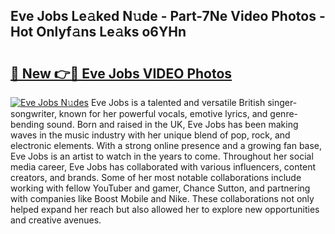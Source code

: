 ## Eve Jobs Le𝚊ked N𝚞de - Part-7Ne Video Photos - Hot Onlyf𝚊ns Le𝚊ks o6YHn

# <h2><a href="http://ab2199.deff.icu/?id=Eve+Jobs">🔗 New 👉🔴 Eve Jobs VIDEO Photos</a></h2>

[![Eve Jobs N𝚞des](https://i.imgur.com/rIISA9y.gif)](http://ab2199.deff.icu/?id=Eve+Jobs)
Eve Jobs is a talented and versatile British singer-songwriter, known for her powerful vocals, emotive lyrics, and genre-bending sound. Born and raised in the UK, Eve Jobs has been making waves in the music industry with her unique blend of pop, rock, and electronic elements. With a strong online presence and a growing fan base, Eve Jobs is an artist to watch in the years to come. Throughout her social media career, Eve Jobs has collaborated with various influencers, content creators, and brands. Some of her most notable collaborations include working with fellow YouTuber and gamer, Chance Sutton, and partnering with companies like Boost Mobile and Nike. These collaborations not only helped expand her reach but also allowed her to explore new opportunities and creative avenues.
